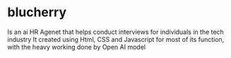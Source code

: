 # blucherry
Is an ai HR Agenet that helps conduct interviews for individuals in the tech industry
It created using Html, CSS and Javascript for most of its function, with the heavy working done by Open AI model
